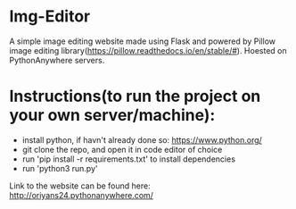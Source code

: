 # Img-Editor
A simple image editing website made using Flask and powered by Pillow image editing library(https://pillow.readthedocs.io/en/stable/#). Hoested on PythonAnywhere servers.

# Instructions(to run the project on your own server/machine): 
- install python, if havn't already done so: https://www.python.org/
- git clone the repo, and open it in code editor of choice
- run 'pip install -r requirements.txt' to install dependencies
- run 'python3 run.py'

Link to the website can be found here: http://oriyans24.pythonanywhere.com/
